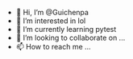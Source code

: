 - 👋 Hi, I’m @Guichenpa
- 👀 I’m interested in lol
- 🌱 I’m currently learning pytest
- 💞️ I’m looking to collaborate on ...
- 📫 How to reach me ...

<!---
Guichenpa/Guichenpa is a ✨ special ✨ repository because its `README.md` (this file) appears on your GitHub profile.
You can click the Preview link to take a look at your changes.
--->

